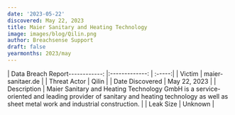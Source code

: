 ```yaml
---
date: '2023-05-22'
discovered: May 22, 2023
title: Maier Sanitary and Heating Technology
image: images/blog/Qilin.png
author: Breachsense Support
draft: false
yearmonths: 2023/may
---
```


| Data Breach Report------------:     |:-------------:    | :-----:|
| Victim      | maier-sanitaer.de      | 
| Threat Actor      | Qilin      | 
| Date Discovered      | May 22, 2023      | 
| Description      | Maier Sanitary and Heating Technology GmbH is a service-oriented and leading provider of sanitary and heating technology as well as sheet metal work and industrial construction.      | 
| Leak Size      | Unknown      | 

